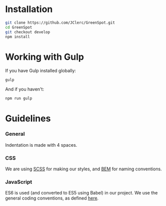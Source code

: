 # Installation
          
```sh
git clone https://github.com/JClerc/GreenSpot.git
cd GreenSpot
git checkout develop
npm install
```

# Working with Gulp

If you have Gulp installed globally:
```
gulp
```

And if you haven't:
```
npm run gulp
```

# Guidelines

### General

Indentation is made with 4 spaces.

### CSS

We are using [SCSS](http://sass-lang.com/) for making our styles, and [BEM](https://en.bem.info/) for naming conventions.

### JavaScript

ES6 is used (and converted to ES5 using Babel) in our project. We use the general coding conventions, as defined [here](http://www.w3schools.com/js/js_conventions.asp).

